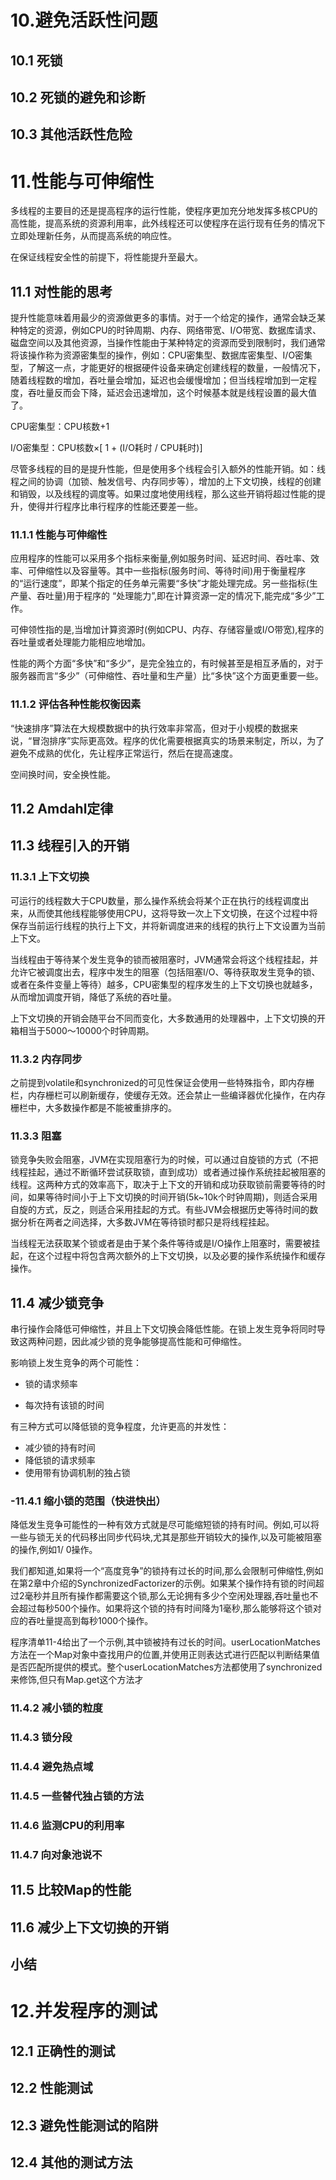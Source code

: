 # 10.避免活跃性问题

## 10.1 死锁

## 10.2 死锁的避免和诊断

## 10.3 其他活跃性危险

# 11.性能与可伸缩性

多线程的主要目的还是提高程序的运行性能，使程序更加充分地发挥多核CPU的高性能，提高系统的资源利用率，此外线程还可以使程序在运行现有任务的情况下立即处理新任务，从而提高系统的响应性。

在保证线程安全性的前提下，将性能提升至最大。

## 11.1 对性能的思考

提升性能意味着用最少的资源做更多的事情。对于一个给定的操作，通常会缺乏某种特定的资源，例如CPU的时钟周期、内存、网络带宽、I/O带宽、数据库请求、磁盘空间以及其他资源，当操作性能由于某种特定的资源而受到限制时，我们通常将该操作称为资源密集型的操作，例如：CPU密集型、数据库密集型、I/O密集型，了解这一点，才能更好的根据硬件设备来确定创建线程的数量，一般情况下，随着线程数的增加，吞吐量会增加，延迟也会缓慢增加；但当线程增加到一定程度，吞吐量反而会下降，延迟会迅速增加，这个时候基本就是线程设置的最大值了。

CPU密集型：CPU核数+1

I/O密集型：CPU核数×[ 1 + (I/O耗时 / CPU耗时)]

尽管多线程的目的是提升性能，但是使用多个线程会引入额外的性能开销。如：线程之间的协调（加锁、触发信号、内存同步等），增加的上下文切换，线程的创建和销毁，以及线程的调度等。如果过度地使用线程，那么这些开销将超过性能的提升，使得并行程序比串行程序的性能还要差一些。

### 11.1.1 性能与可伸缩性

应用程序的性能可以采用多个指标来衡量,例如服务时间、延迟时间、吞吐率、效率、可伸缩性以及容量等。其中一些指标(服务时间、等待时间)用于衡量程序的“运行速度”，即某个指定的任务单元需要“多快”才能处理完成。另一些指标(生产量、吞吐量)用于程序的 “处理能力”,即在计算资源一定的情况下,能完成“多少”工作。

可伸领性指的是,当增加计算资源时(例如CPU、内存、存储容量或I/O带宽),程序的吞吐量或者处理能力能相应地增加。

性能的两个方面“多快”和“多少”，是完全独立的，有时候甚至是相互矛盾的，对于服务器而言“多少”（可伸缩性、吞吐量和生产量）比“多快”这个方面更重要一些。

### 11.1.2 评估各种性能权衡因素

“快速排序”算法在大规模数据中的执行效率非常高，但对于小规模的数据来说，“冒泡排序”实际更高效。程序的优化需要根据真实的场景来制定，所以，为了避免不成熟的优化，先让程序正常运行，然后在提高速度。

空间换时间，安全换性能。

## 11.2 Amdahl定律

## 11.3 线程引入的开销

### 11.3.1 上下文切换

可运行的线程数大于CPU数量，那么操作系统会将某个正在执行的线程调度出来，从而使其他线程能够使用CPU，这将导致一次上下文切换，在这个过程中将保存当前运行线程的执行上下文，并将新调度进来的线程的执行上下文设置为当前上下文。

当线程由于等待某个发生竞争的锁而被阻塞时，JVM通常会将这个线程挂起，并允许它被调度出去，程序中发生的阻塞（包括阻塞I/O、等待获取发生竞争的锁、或者在条件变量上等待）越多，CPU密集型的程序发生的上下文切换也就越多，从而增加调度开销，降低了系统的吞吐量。

上下文切换的开销会随平台不同而变化，大多数通用的处理器中，上下文切换的开箱相当于5000～10000个时钟周期。

### 11.3.2 内存同步

之前提到volatile和synchronized的可见性保证会使用一些特殊指令，即内存栅栏，内存栅栏可以刷新缓存，使缓存无效。还会禁止一些编译器优化操作，在内存栅栏中，大多数操作都是不能被重排序的。

### 11.3.3 阻塞

锁竞争失败会阻塞，JVM在实现阻塞行为的时候，可以通过自旋锁的方式（不把线程挂起，通过不断循环尝试获取锁，直到成功）或者通过操作系统挂起被阻塞的线程。这两种方式的效率高下，取决于上下文的开销和成功获取锁前需要等待的时间，如果等待时间小于上下文切换的时间开销(5k~10k个时钟周期)，则适合采用自旋的方式，反之，则适合采用挂起的方式。有些JVM会根据历史等待时间的数据分析在两者之间选择，大多数JVM在等待锁时都只是将线程挂起。

当线程无法获取某个锁或者是由于某个条件等待或是I/O操作上阻塞时，需要被挂起，在这个过程中将包含两次额外的上下文切换，以及必要的操作系统操作和缓存操作。

## 11.4 减少锁竞争

串行操作会降低可伸缩性，并且上下文切换会降低性能。在锁上发生竞争将同时导致这两种问题，因此减少锁的竞争能够提高性能和可伸缩性。

影响锁上发生竞争的两个可能性：

- 锁的请求频率

- 每次持有该锁的时间

有三种方式可以降低锁的竞争程度，允许更高的并发性：

- 减少锁的持有时间
- 降低锁的请求频率
- 使用带有协调机制的独占锁

### -11.4.1 缩小锁的范围（快进快出）

降低发生竞争可能性的一种有效方式就是尽可能缩短锁的持有时间。例如,可以将一些与锁无关的代码移出同步代码块,尤其是那些开销较大的操作,以及可能被阻塞的操作,例如1/ 0操作。

我们都知道,如果将一个“高度竞争”的锁持有过长的时间,那么会限制可伸缩性,例如在第2章中介绍的SynchronizedFactorizer的示例。如果某个操作持有锁的时间超过2毫秒并且所有操作都需要这个锁,那么无论拥有多少个空闲处理器,吞吐量也不会超过每秒500个操作。如果将这个锁的持有时间降为1毫秒,那么能够将这个锁对应的吞吐量提高到每秒1000个操作。

程序清单11-4给出了一个示例,其中锁被持有过长的时间。userLocationMatches方法在一个Map对象中查找用户的位置,并使用正则表达式进行匹配以判断结果值是否匹配所提供的模式。整个userLocationMatches方法都使用了synchronized来修饰,但只有Map.get这个方法才

### 11.4.2 减小锁的粒度

### 11.4.3 锁分段

### 11.4.4 避免热点域

### 11.4.5 一些替代独占锁的方法

### 11.4.6 监测CPU的利用率

### 11.4.7 向对象池说不

## 11.5 比较Map的性能

## 11.6 减少上下文切换的开销

## 小结



#  12.并发程序的测试

## 12.1 正确性的测试

## 12.2 性能测试

## 12.3 避免性能测试的陷阱

## 12.4 其他的测试方法